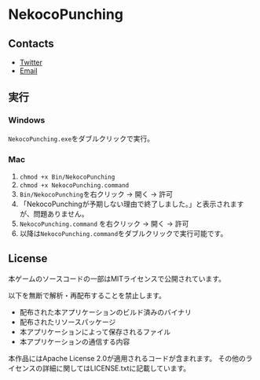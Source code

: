 # NekocoPunching

## Contacts
- [Twitter](https://twitter.com/wraikny)
- [Email](writtenknown@gmail.com)

## 実行
### Windows
`NekocoPunching.exe`をダブルクリックで実行。

### Mac
1. `chmod +x Bin/NekocoPunching`
1. `chmod +x NekocoPunching.command`
1. `Bin/NekocoPunching`を右クリック -> 開く -> 許可
1. 「NekocoPunchingが予期しない理由で終了しました。」と表示されますが、問題ありません。
1. `NekocoPunching.command` を右クリック -> 開く -> 許可
1. 以降は`NekocoPunching.command`をダブルクリックで実行可能です。


## License
本ゲームのソースコードの一部はMITライセンスで公開されています。

以下を無断で解析・再配布することを禁止します。
- 配布された本アプリケーションのビルド済みのバイナリ
- 配布されたリソースパッケージ
- 本アプリケーションによって保存されるファイル
- 本アプリケーションの通信する内容



本作品にはApache License 2.0が適用されるコードが含まれます。
その他のライセンスの詳細に関してはLICENSE.txtに記載しています。
